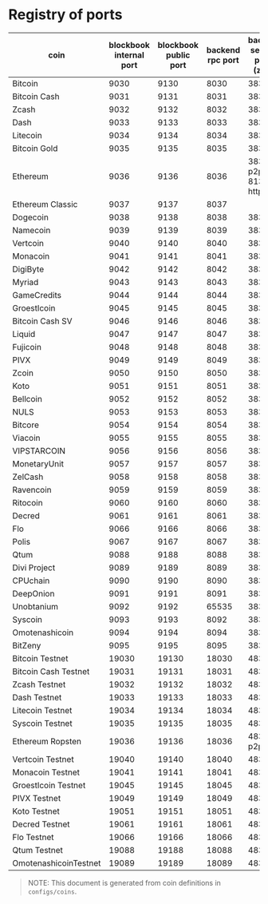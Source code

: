 # Registry of ports

| coin                 | blockbook internal port | blockbook public port | backend rpc port | backend service ports (zmq) |
|----------------------|-------------------------|-----------------------|------------------|-----------------------------|
| Bitcoin              | 9030                    | 9130                  | 8030             | 38330                       |
| Bitcoin Cash         | 9031                    | 9131                  | 8031             | 38331                       |
| Zcash                | 9032                    | 9132                  | 8032             | 38332                       |
| Dash                 | 9033                    | 9133                  | 8033             | 38333                       |
| Litecoin             | 9034                    | 9134                  | 8034             | 38334                       |
| Bitcoin Gold         | 9035                    | 9135                  | 8035             | 38335                       |
| Ethereum             | 9036                    | 9136                  | 8036             | 38336 p2p, 8136 http        |
| Ethereum Classic     | 9037                    | 9137                  | 8037             |                             |
| Dogecoin             | 9038                    | 9138                  | 8038             | 38338                       |
| Namecoin             | 9039                    | 9139                  | 8039             | 38339                       |
| Vertcoin             | 9040                    | 9140                  | 8040             | 38340                       |
| Monacoin             | 9041                    | 9141                  | 8041             | 38341                       |
| DigiByte             | 9042                    | 9142                  | 8042             | 38342                       |
| Myriad               | 9043                    | 9143                  | 8043             | 38343                       |
| GameCredits          | 9044                    | 9144                  | 8044             | 38344                       |
| Groestlcoin          | 9045                    | 9145                  | 8045             | 38345                       |
| Bitcoin Cash SV      | 9046                    | 9146                  | 8046             | 38346                       |
| Liquid               | 9047                    | 9147                  | 8047             | 38347                       |
| Fujicoin             | 9048                    | 9148                  | 8048             | 38348                       |
| PIVX                 | 9049                    | 9149                  | 8049             | 38349                       |
| Zcoin                | 9050                    | 9150                  | 8050             | 38350                       |
| Koto                 | 9051                    | 9151                  | 8051             | 38351                       |
| Bellcoin             | 9052                    | 9152                  | 8052             | 38352                       |
| NULS                 | 9053                    | 9153                  | 8053             | 38353                       |
| Bitcore              | 9054                    | 9154                  | 8054             | 38354                       |
| Viacoin              | 9055                    | 9155                  | 8055             | 38355                       |
| VIPSTARCOIN          | 9056                    | 9156                  | 8056             | 38356                       |
| MonetaryUnit         | 9057                    | 9157                  | 8057             | 38357                       |
| ZelCash              | 9058                    | 9158                  | 8058             | 38358                       |
| Ravencoin            | 9059                    | 9159                  | 8059             | 38359                       |
| Ritocoin             | 9060                    | 9160                  | 8060             | 38360                       |
| Decred               | 9061                    | 9161                  | 8061             | 38361                       |
| Flo                  | 9066                    | 9166                  | 8066             | 38366                       |
| Polis                | 9067                    | 9167                  | 8067             | 38367                       |
| Qtum                 | 9088                    | 9188                  | 8088             | 38388                       |
| Divi Project         | 9089                    | 9189                  | 8089             | 38389                       |
| CPUchain             | 9090                    | 9190                  | 8090             | 38390                       |
| DeepOnion            | 9091                    | 9191                  | 8091             | 38391                       |
| Unobtanium           | 9092                    | 9192                  | 65535            | 38392                       |
| Syscoin              | 9093                    | 9193                  | 8092             | 38393                       |
| Omotenashicoin       | 9094                    | 9194                  | 8094             | 38394                       |
| BitZeny              | 9095                    | 9195                  | 8095             | 38395                       |
| Bitcoin Testnet      | 19030                   | 19130                 | 18030            | 48330                       |
| Bitcoin Cash Testnet | 19031                   | 19131                 | 18031            | 48331                       |
| Zcash Testnet        | 19032                   | 19132                 | 18032            | 48332                       |
| Dash Testnet         | 19033                   | 19133                 | 18033            | 48333                       |
| Litecoin Testnet     | 19034                   | 19134                 | 18034            | 48334                       |
| Syscoin Testnet      | 19035                   | 19135                 | 18035            | 48335                       |
| Ethereum Ropsten     | 19036                   | 19136                 | 18036            | 48336 p2p                   |
| Vertcoin Testnet     | 19040                   | 19140                 | 18040            | 48340                       |
| Monacoin Testnet     | 19041                   | 19141                 | 18041            | 48341                       |
| Groestlcoin Testnet  | 19045                   | 19145                 | 18045            | 48345                       |
| PIVX Testnet         | 19049                   | 19149                 | 18049            | 48349                       |
| Koto Testnet         | 19051                   | 19151                 | 18051            | 48351                       |
| Decred Testnet       | 19061                   | 19161                 | 18061            | 48361                       |
| Flo Testnet          | 19066                   | 19166                 | 18066            | 48366                       |
| Qtum Testnet         | 19088                   | 19188                 | 18088            | 48388                       |
| OmotenashicoinTestnet| 19089                   | 19189                 | 18089            | 48389                       |

> NOTE: This document is generated from coin definitions in `configs/coins`.
